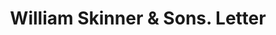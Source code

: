 ---
doi: 10.7916/D8VH70XQ
date_other: '1920'
date_other_textual: '1920'
form: correspondence
genre:
- Letters (correspondence)
name:
- William Skinner & Sons
object_in_context_url: https://biggert.cul.columbia.edu/items/view/ave_biggert_01154
subject_hierarchical_geographic:
- New York, New York, United States
subject_name:
- William Skinner & Sons
title: William Skinner & Sons. Letter
sort_title: William Skinner & Sons. Letter
call_number: ave_biggert_01154
coordinates:
- 40.71277777777778,-74.00583333333333
pid: ave_biggert_01154
identifiers: ave_biggert_01154
canvas_id: ldpd:396418
permalink: "/items/ave_biggert_01154/"
layout: iiif-image-page
---